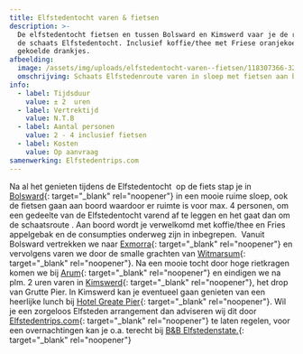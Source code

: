 ```yaml
---
title: Elfstedentocht varen & fietsen
description: >-
  De elfstedentocht fietsen en tussen Bolsward en Kimswerd vaar je de route van
  de schaats Elfstedentocht. Inclusief koffie/thee met Friese oranjekoek en
  gekoelde drankjes.
afbeelding:
  image: /assets/img/uploads/elfstedentocht-varen--fietsen/118307366-3250142975022466-5453276791231964756-o.jpg
  omschrijving: Schaats Elfstedenroute varen in sloep met fietsen aan boord
info:
  - label: Tijdsduur
    value: ± 2  uren
  - label: Vertrektijd
    value: N.T.B
  - label: Aantal personen
    value: 2 - 4 inclusief fietsen
  - label: Kosten
    value: Op aanvraag
samenwerking: Elfstedentrips.com
---
```


Na al het genieten tijdens de Elfstedentocht &nbsp;op de fiets stap je in [Bolsward](https://www.bolsward.nl){: target="_blank" rel="noopener"} in een mooie ruime sloep, ook de fietsen gaan aan boord waardoor er ruimte is voor max. 4 personen, om een gedeelte van de Elfstedentocht varend af te leggen en het gaat dan om de schaatsroute . Aan boord wordt je verwelkomd met koffie/thee en Fries appelgebak en de consumpties onderweg zijn in inbegrepen. &nbsp;Vanuit Bolsward vertrekken we naar&nbsp;[Exmorra](https://nl.wikipedia.org/wiki/Exmorra){: target="\_blank" rel="noopener"} en vervolgens varen we door de smalle grachten van [Witmarsum](https://nl.wikipedia.org/wiki/Witmarsum_&#40;Nederland&#41;){: target="_blank" rel="noopener"}. Na een mooie tocht door hoge rietkragen komen we bij [Arum](https://nl.wikipedia.org/wiki/Arum_&#40;plaats&#41;){: target="\_blank" rel="noopener"}&nbsp;en eindigen we na plm. 2 uren varen in [Kimswerd](https://nl.wikipedia.org/wiki/Kimswerd){: target="\_blank" rel="noopener"}, het drop van Grutte Pier. In Kimswerd kan je eventueel gaan genieten van een heerlijke lunch bij [Hotel Greate Pier](https://www.hotelgreatepier.nl){: target="\_blank" rel="noopener"}. Wil je een zorgeloos Elfsteden arrangement dan adviseren wij dit door [Elfstedentrips.com](https://www.elfstedentrips.com){: target="\_blank" rel="noopener"}&nbsp;te laten regelen, voor een overnachtingen kan je o.a. terecht bij [B&B Elfstedenstate.](https://elfstedenstate.nl){: target="\_blank" rel="noopener"}
